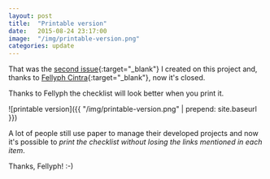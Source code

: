 ```yaml
---
layout: post
title:  "Printable version"
date:   2015-08-24 23:17:00
image:  "/img/printable-version.png"
categories: update
---
```



That was the [second issue](https://github.com/rafaelfunchal/wordpress-security-checklist/issues/2){:target="_blank"} I created on this project and, thanks to [Fellyph Cintra](https://github.com/fellyph){:target="_blank"}, now it's closed.

Thanks to Fellyph the checklist will look better when you print it.

![printable version]({{ "/img/printable-version.png" | prepend: site.baseurl }})

A lot of people still use paper to manage their developed projects and now it's possible to *print the checklist without losing the links mentioned in each item*.

Thanks, Fellyph! :-)
